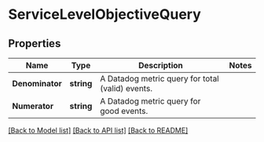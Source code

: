 # ServiceLevelObjectiveQuery

## Properties

Name | Type | Description | Notes
------------ | ------------- | ------------- | -------------
**Denominator** | **string** | A Datadog metric query for total (valid) events. | 
**Numerator** | **string** | A Datadog metric query for good events. | 

[[Back to Model list]](../README.md#documentation-for-models) [[Back to API list]](../README.md#documentation-for-api-endpoints) [[Back to README]](../README.md)


